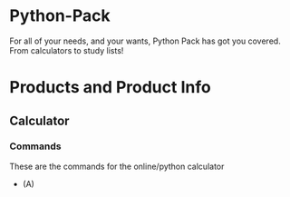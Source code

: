 # Python-Pack
For all of your needs, and your wants, Python Pack has got you covered. From calculators to study lists!

# Products and Product Info
## Calculator
### Commands
These are the commands for the online/python calculator
- (A)
